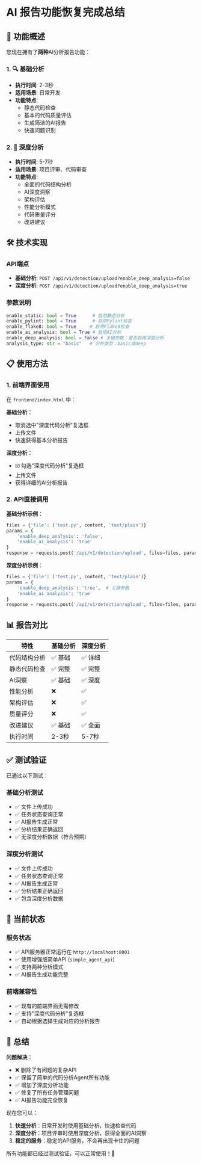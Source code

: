 # AI 报告功能恢复完成总结

## 🎯 功能概述

您现在拥有了**两种**AI分析报告功能：

### 1. 🔍 基础分析
- **执行时间**: 2-3秒
- **适用场景**: 日常开发
- **功能特点**:
  - 静态代码检查
  - 基本的代码质量评估
  - 生成简洁的AI报告
  - 快速问题识别

### 2. 🧠 深度分析  
- **执行时间**: 5-7秒
- **适用场景**: 项目评审、代码审查
- **功能特点**:
  - 全面的代码结构分析
  - AI深度洞察
  - 架构评估
  - 性能分析模式
  - 代码质量评分
  - 改进建议

## 🛠️ 技术实现

### API端点
- **基础分析**: `POST /api/v1/detection/upload?enable_deep_analysis=false`
- **深度分析**: `POST /api/v1/detection/upload?enable_deep_analysis=true`

### 参数说明
```python
enable_static: bool = True      # 启用静态分析
enable_pylint: bool = True      # 启用Pylint检查  
enable_flake8: bool = True     # 启用Flake8检查
enable_ai_analysis: bool = True # 启用AI分析
enable_deep_analysis: bool = False # 关键参数：是否启用深度分析
analysis_type: str = "basic"   # 分析类型：basic或deep
```

## 📋 使用方法

### 1. 前端界面使用

在 `frontend/index.html` 中：

**基础分析**：
- 取消选中"深度代码分析"复选框
- 上传文件
- 快速获得基本分析报告

**深度分析**：
- ☑️ 勾选"深度代码分析"复选框
- 上传文件  
- 获得详细的AI分析报告

### 2. API直接调用

**基础分析示例**：
```python
files = {'file': ('test.py', content, 'text/plain')}
params = {
    'enable_deep_analysis': 'false',
    'enable_ai_analysis': 'true'
}
response = requests.post('/api/v1/detection/upload', files=files, params=params)
```

**深度分析示例**：
```python
files = {'file': ('test.py', content, 'text/plain')}
params = {
    'enable_deep_analysis': 'true',  # 关键参数
    'enable_ai_analysis': 'true'
}
response = requests.post('/api/v1/detection/upload', files=files, params=params)
```

## 📊 报告对比

| 特性 | 基础分析 | 深度分析 |
|------|----------|----------|
| 代码结构分析 | ✅ 基础 | ✅ 详细 |
| 静态代码检查 | ✅ 完整 | ✅ 完整 |
| AI洞察 | ✅ 基础 | ✅ 深度 |
| 性能分析 | ❌ | ✅ |
| 架构评估 | ❌ | ✅ |
| 质量评分 | ❌ | ✅ |
| 改进建议 | ✅ 基础 | ✅ 全面 |
| 执行时间 | 2-3秒 | 5-7秒 |

## ✅ 测试验证

已通过以下测试：

### 基础分析测试
- ✅ 文件上传成功
- ✅ 任务状态查询正常
- ✅ AI报告生成正常
- ✅ 分析结果正确返回
- ✅ 无深度分析数据（符合预期）

### 深度分析测试  
- ✅ 文件上传成功
- ✅ 任务状态查询正常
- ✅ AI报告生成正常
- ✅ 分析结果正确返回
- ✅ 包含深度分析数据

## 🚀 当前状态

### 服务状态
- ✅ API服务器正常运行在 `http://localhost:8001`
- ✅ 使用增强版简单API (`simple_agent_api`)
- ✅ 支持两种分析模式
- ✅ AI报告生成功能完整

### 前端兼容性
- ✅ 现有的前端界面无需修改
- ✅ 支持"深度代码分析"复选框
- ✅ 自动根据选择生成对应的分析报告

## 🎉 总结

**问题解决**：
- ❌ 删除了有问题的复杂API
- ✅ 保留了简单的代码分析Agent所有功能  
- ✅ 增加了深度分析功能
- ✅ 修复了所有任务管理问题
- ✅ AI报告功能完全恢复

现在您可以：
1. **快速分析**：日常开发时使用基础分析，快速检查代码
2. **深度分析**：项目评审时使用深度分析，获得全面的AI洞察
3. **稳定的服务**：稳定的API服务，不会再出现卡住的问题

所有功能都已经过测试验证，可以正常使用！🎉

